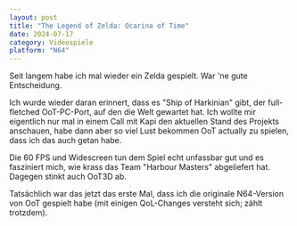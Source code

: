 ```yaml
---
layout: post
title: "The Legend of Zelda: Ocarina of Time"
date: 2024-07-17
category: Videospiele
platform: "N64"
---
```


Seit langem habe ich mal wieder ein Zelda gespielt. War 'ne gute Entscheidung.

Ich wurde wieder daran erinnert, dass es "Ship of Harkinian" gibt, der full-fletched OoT-PC-Port, auf den die Welt
gewartet hat. Ich wollte mir eigentlich nur mal in einem Call mit Kapi den aktuellen Stand des Projekts anschauen, habe
dann aber so viel Lust bekommen OoT actually zu spielen, dass ich das auch getan habe.

Die 60 FPS und Widescreen tun dem Spiel echt unfassbar gut und es fasziniert mich, wie krass das Team "Harbour Masters"
abgeliefert hat. Dagegen stinkt auch OoT3D ab.

Tatsächlich war das jetzt das erste Mal, dass ich die originale N64-Version von OoT gespielt habe (mit einigen
QoL-Changes versteht sich; zählt trotzdem).